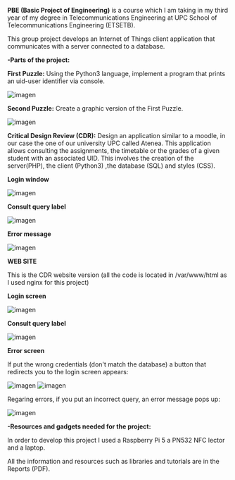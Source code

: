 **PBE (Basic Project of Engineering)** is a course which I am taking in my third year of my degree in Telecommunications Engineering at UPC School of Telecommunications Engineering (ETSETB).

This group project develops an Internet of Things client application that communicates with a server connected to a database.

**-Parts of the project:**

**First Puzzle:** Using the Python3 language, implement a program that prints an uid-user identifier via console.

![imagen](https://github.com/user-attachments/assets/337b21e9-382a-4c16-a777-621571d6442c)

**Second Puzzle:** Create a graphic version of the First Puzzle.

![imagen](https://github.com/user-attachments/assets/befe8404-5886-49d6-911a-aec54db64b79)

**Critical Design Review (CDR):** Design an application similar to a moodle, in our case the one of our university UPC called Atenea. 
                              This application allows consulting the assignments, the timetable or the grades of a given student with an associated UID.
                              This involves the creation of the server(PHP), the client (Python3) ,the database (SQL) and styles (CSS).  
                              
**Login window**

![imagen](https://github.com/user-attachments/assets/6787bb60-d335-47c7-a849-bac185d3ed78)

**Consult query label**

![imagen](https://github.com/user-attachments/assets/c9840292-b811-43f4-9e46-38cb0e422f7a)

**Error message**

![imagen](https://github.com/user-attachments/assets/012a2005-eb07-4346-a52f-61bb754a46b8)

**WEB SITE**

This is the CDR website version (all the code is located in /var/www/html as I used nginx for this project)

**Login screen**

![imagen](https://github.com/user-attachments/assets/55108f68-0d9c-425f-bf11-1629fff71899)

**Consult query label**

![imagen](https://github.com/user-attachments/assets/9174ae17-a613-4fc2-9704-276751592162)

**Error screen**

If put the wrong credentials (don't match the database) a button that redirects you to the login screen appears:

![imagen](https://github.com/user-attachments/assets/5d423348-d807-4fbc-8ab9-7f570ee3ffc0)
![imagen](https://github.com/user-attachments/assets/46e6f5f8-44ba-4783-b49c-a6dbae31763b)

Regaring errors, if you put an incorrect query, an error message pops up:

![imagen](https://github.com/user-attachments/assets/e1a954b1-160e-4299-b86a-489b594d6662)


**-Resources and gadgets needed for the project:**

In order to develop this project I used a Raspberry Pi 5 a PN532 NFC lector and a laptop.

All the information and resources such as libraries and tutorials are in the Reports (PDF).
